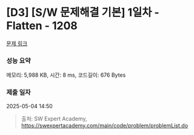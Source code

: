 # [D3] [S/W 문제해결 기본] 1일차 - Flatten - 1208 

[문제 링크](https://swexpertacademy.com/main/code/problem/problemDetail.do?contestProbId=AV139KOaABgCFAYh) 

### 성능 요약

메모리: 5,988 KB, 시간: 8 ms, 코드길이: 676 Bytes

### 제출 일자

2025-05-04 14:50



> 출처: SW Expert Academy, https://swexpertacademy.com/main/code/problem/problemList.do